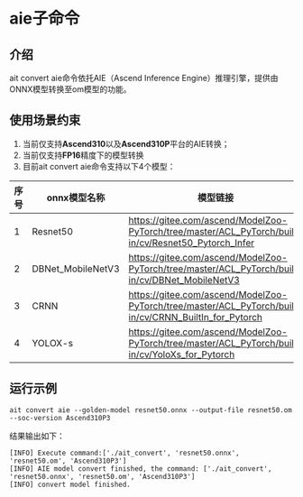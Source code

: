 # aie子命令

## 介绍

ait convert aie命令依托AIE（Ascend Inference Engine）推理引擎，提供由ONNX模型转换至om模型的功能。

## 使用场景约束
1. 当前仅支持**Ascend310**以及**Ascend310P**平台的AIE转换；
2. 当前仅支持**FP16**精度下的模型转换
3. 目前ait convert aie命令支持以下4个模型：

|  **序号**                  |  **onnx模型名称**                                |  **模型链接**  |
|---------------------|----------------------------------------------------------|------|
| 1 | Resnet50 | https://gitee.com/ascend/ModelZoo-PyTorch/tree/master/ACL_PyTorch/built-in/cv/Resnet50_Pytorch_Infer |
| 2 | DBNet_MobileNetV3 | https://gitee.com/ascend/ModelZoo-PyTorch/tree/master/ACL_PyTorch/built-in/cv/DBNet_MobileNetV3 |
| 3 | CRNN | https://gitee.com/ascend/ModelZoo-PyTorch/tree/master/ACL_PyTorch/built-in/cv/CRNN_BuiltIn_for_Pytorch |
| 4 |YOLOX-s| https://gitee.com/ascend/ModelZoo-PyTorch/tree/master/ACL_PyTorch/built-in/cv/YoloXs_for_Pytorch |


## 运行示例

```shell
ait convert aie --golden-model resnet50.onnx --output-file resnet50.om --soc-version Ascend310P3
```

结果输出如下：
```shell
[INFO] Execute command:['./ait_convert', 'resnet50.onnx', 'resnet50.om', 'Ascend310P3']
[INFO] AIE model convert finished, the command: ['./ait_convert', 'resnet50.onnx', 'resnet50.om', 'Ascend310P3']
[INFO] convert model finished.
```
